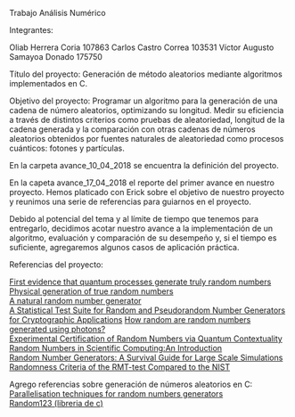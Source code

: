 Trabajo Análisis Numérico

Integrantes:

Oliab Herrera Coria 107863
Carlos Castro Correa 103531
Víctor Augusto Samayoa Donado 175750

Título del proyecto: 
Generación de método aleatorios mediante algoritmos implementados en C.

Objetivo del proyecto: 
Programar un algoritmo para la generación de una cadena de número aleatorios, optimizando  su longitud. Medir su eficiencia a través de distintos criterios como pruebas de aleatoriedad, longitud de la cadena generada y la comparación con otras cadenas de números aleatorios obtenidos por fuentes naturales de aleatoriedad como procesos cuánticos: fotones y partículas. 

En la carpeta avance_10_04_2018 se encuentra la definición del proyecto.

En la capeta avance_17_04_2018 el reporte del primer avance en nuestro proyecto. Hemos platicado con Erick sobre el objetivo de nuestro proyecto y reunimos una serie de referencias para guiarnos en el proyecto.


Debido al potencial del tema y al límite de tiempo que tenemos para entregarlo, decidimos acotar  nuestro avance a la implementación de un algoritmo, evaluación y comparación de su desempeño y, si el tiempo es suficiente, agregaremos algunos casos de aplicación práctica.

Referencias del proyecto:

[First evidence that quantum processes generate truly random numbers](https://www.technologyreview.com/s/418445/first-evidence-that-quantum-processes-generate-truly-random-numbers/)    
[Physical generation of true random numbers](http://spie.org/newsroom/1698-the-physical-generation-of-true-random-numbers?SSO=1)  
[A natural random number generator](https://www.jstor.org/stable/1403789?seq=1#page_scan_tab_contents)  
[A Statistical Test Suite for Random and Pseudorandom Number Generators for Cryptographic Applications](https://drive.google.com/file/d/1fK1bZdFn-54UFPEcSqmK_HLUkNKs6PYq/view?usp=sharing) 
[How random are random numbers generated using photons?](https://drive.google.com/file/d/1IEET1OyJZUHnxMIlTDFxZ5Ze7xwO6psU/view?usp=sharing)  
[Experimental Certification of Random Numbers via Quantum Contextuality](https://drive.google.com/file/d/1B0weDqK0e9lf42qsYG8lSKes45bgWXSR/view?usp=sharing)  
[Random Numbers in Scientific Computing:An Introduction](https://drive.google.com/file/d/18KJhCW6M_xOX4a3m426qALqDOFoW2z-a/view?usp=sharing)  
[Random Number Generators: A Survival Guide for Large Scale Simulations](https://drive.google.com/file/d/1dvK-WCaEfB9cUOSLe-sDuGnNwh72d3Cd/view?usp=sharing)  
[Randomness Criteria of the RMT-test Compared to the NIST](https://drive.google.com/file/d/1ZRB5hHGVeSQ-3d9ud57LgWpMJw8DTOtB/view?usp=sharing)    
  

Agrego referencias sobre generación de números aleatorios en C:
[Parallelisation techniques for random numbers generators](https://www.nag.co.uk/IndustryArticles/gpu_gems_article.pdf)  
[Random123 (libreria de c)](https://www.deshawresearch.com/resources_random123.html ) 

